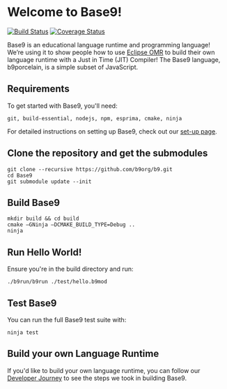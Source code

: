 # Welcome to Base9!

[![Build Status](https://api.travis-ci.org/b9org/b9.svg?branch=master)](https://travis-ci.org/b9org/b9)
[![Coverage Status](https://coveralls.io/repos/github/b9org/b9/badge.svg?branch=master)](https://coveralls.io/github/b9org/b9?branch=master)

Base9 is an educational language runtime and programming language! We’re using it to show people how to use
[Eclipse OMR](https://github.com/eclipse/omr) to build their own language runtime with a Just in Time (JIT) Compiler! The Base9 language, b9porcelain, is a simple subset of JavaScript.

## Requirements

To get started with Base9, you'll need:

`git, build-essential, nodejs, npm, esprima, cmake, ninja` 

For detailed instructions on setting up Base9, check out our [set-up page](https://github.com/arianneb/Base9/blob/developerQuest/doc/SetupBase9.md).


## Clone the repository and get the submodules

```
git clone --recursive https://github.com/b9org/b9.git
cd Base9
git submodule update --init
```

## Build Base9

```
mkdir build && cd build
cmake –GNinja –DCMAKE_BUILD_TYPE=Debug ..
ninja
```

## Run Hello World!

Ensure you're in the build directory and run:

`./b9run/b9run ./test/hello.b9mod`

## Test Base9

You can run the full Base9 test suite with:

`ninja test`

## Build your own Language Runtime

If you'd like to build your own language runtime, you can follow our [Developer Journey](https://github.com/arianneb/Base9/blob/developerQuest/doc/DeveloperJourney.md) to see the steps we took in building Base9.
